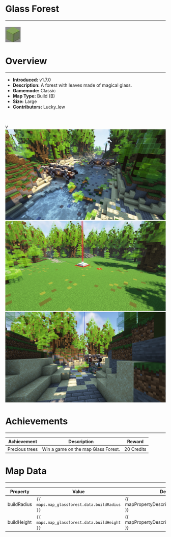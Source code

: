 # Glass Forest

***

#### ![glassforesticon](../assets/icons/glass-forest-icon.jpg)

# Overview
***
- **Introduced:** v1.7.0
- **Description:** A forest with leaves made of magical glass.
- **Gamemode:** Classic
- **Map Type:** Build (B)
- **Size:** Large
- **Contributors:** Lucky_lew

<br />  

v
![glassforest - Overview](../assets/maps/glassforest/glassforest-overview.jpg '')
![glassforest - Beacon](../assets/maps/glassforest/glassforest-beacon.jpg '')
![glassforest - Sponge](../assets/maps/glassforest/glassforest-sponge.jpg '')

# Achievements
***

| Achievement | Description | Reward |
| ----- | ----- | ------ |
| Precious trees | Win a game on the map Glass Forest. | 20 Credits |



# Map Data
***

| Property | Value | Description |
| ----------- | ----------- | ------ |
| buildRadius |`{{ maps.map_glassforest.data.buildRadius }}`| {{ mapPropertyDescriptions.buildRadius.classic }} |
| buildHeight |`{{ maps.map_glassforest.data.buildHeight }}`| {{ mapPropertyDescriptions.buildHeight.classic }} |